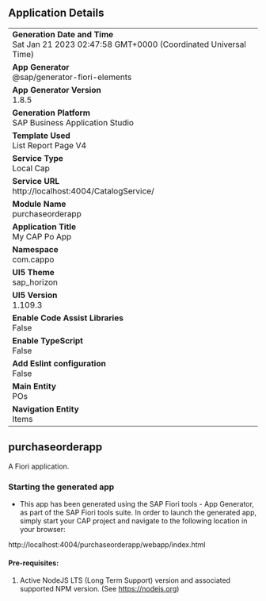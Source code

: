 ## Application Details
|               |
| ------------- |
|**Generation Date and Time**<br>Sat Jan 21 2023 02:47:58 GMT+0000 (Coordinated Universal Time)|
|**App Generator**<br>@sap/generator-fiori-elements|
|**App Generator Version**<br>1.8.5|
|**Generation Platform**<br>SAP Business Application Studio|
|**Template Used**<br>List Report Page V4|
|**Service Type**<br>Local Cap|
|**Service URL**<br>http://localhost:4004/CatalogService/
|**Module Name**<br>purchaseorderapp|
|**Application Title**<br>My CAP Po App|
|**Namespace**<br>com.cappo|
|**UI5 Theme**<br>sap_horizon|
|**UI5 Version**<br>1.109.3|
|**Enable Code Assist Libraries**<br>False|
|**Enable TypeScript**<br>False|
|**Add Eslint configuration**<br>False|
|**Main Entity**<br>POs|
|**Navigation Entity**<br>Items|

## purchaseorderapp

A Fiori application.

### Starting the generated app

-   This app has been generated using the SAP Fiori tools - App Generator, as part of the SAP Fiori tools suite.  In order to launch the generated app, simply start your CAP project and navigate to the following location in your browser:

http://localhost:4004/purchaseorderapp/webapp/index.html

#### Pre-requisites:

1. Active NodeJS LTS (Long Term Support) version and associated supported NPM version.  (See https://nodejs.org)


